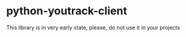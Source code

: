 # python-youtrack-client

This library is in very early state, please, do not use it in your projects
